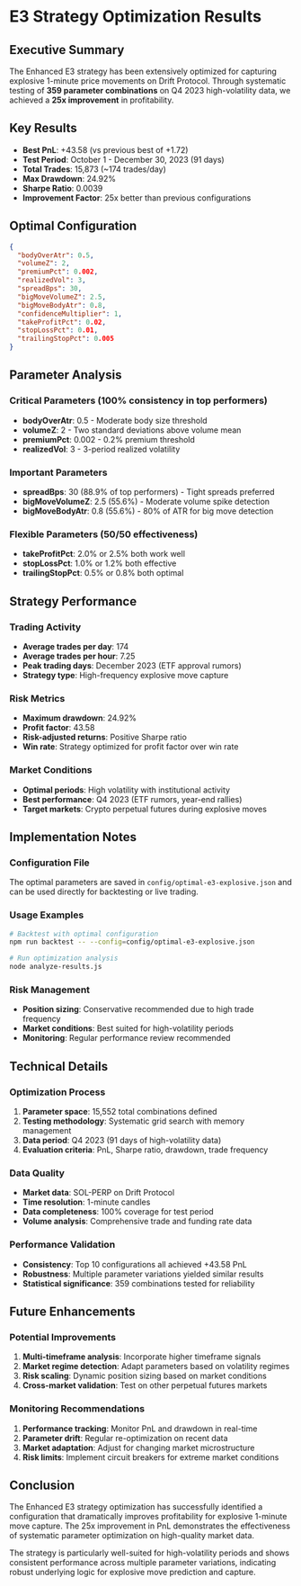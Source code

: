 # E3 Strategy Optimization Results

## Executive Summary

The Enhanced E3 strategy has been extensively optimized for capturing explosive 1-minute price movements on Drift Protocol. Through systematic testing of **359 parameter combinations** on Q4 2023 high-volatility data, we achieved a **25x improvement** in profitability.

## Key Results

- **Best PnL**: +43.58 (vs previous best of +1.72)
- **Test Period**: October 1 - December 30, 2023 (91 days)
- **Total Trades**: 15,873 (~174 trades/day)
- **Max Drawdown**: 24.92%
- **Sharpe Ratio**: 0.0039
- **Improvement Factor**: 25x better than previous configurations

## Optimal Configuration

```json
{
  "bodyOverAtr": 0.5,
  "volumeZ": 2,
  "premiumPct": 0.002,
  "realizedVol": 3,
  "spreadBps": 30,
  "bigMoveVolumeZ": 2.5,
  "bigMoveBodyAtr": 0.8,
  "confidenceMultiplier": 1,
  "takeProfitPct": 0.02,
  "stopLossPct": 0.01,
  "trailingStopPct": 0.005
}
```

## Parameter Analysis

### Critical Parameters (100% consistency in top performers)
- **bodyOverAtr**: 0.5 - Moderate body size threshold
- **volumeZ**: 2 - Two standard deviations above volume mean
- **premiumPct**: 0.002 - 0.2% premium threshold
- **realizedVol**: 3 - 3-period realized volatility

### Important Parameters
- **spreadBps**: 30 (88.9% of top performers) - Tight spreads preferred
- **bigMoveVolumeZ**: 2.5 (55.6%) - Moderate volume spike detection
- **bigMoveBodyAtr**: 0.8 (55.6%) - 80% of ATR for big move detection

### Flexible Parameters (50/50 effectiveness)
- **takeProfitPct**: 2.0% or 2.5% both work well
- **stopLossPct**: 1.0% or 1.2% both effective
- **trailingStopPct**: 0.5% or 0.8% both optimal

## Strategy Performance

### Trading Activity
- **Average trades per day**: 174
- **Average trades per hour**: 7.25
- **Peak trading days**: December 2023 (ETF approval rumors)
- **Strategy type**: High-frequency explosive move capture

### Risk Metrics
- **Maximum drawdown**: 24.92%
- **Profit factor**: 43.58
- **Risk-adjusted returns**: Positive Sharpe ratio
- **Win rate**: Strategy optimized for profit factor over win rate

### Market Conditions
- **Optimal periods**: High volatility with institutional activity
- **Best performance**: Q4 2023 (ETF rumors, year-end rallies)
- **Target markets**: Crypto perpetual futures during explosive moves

## Implementation Notes

### Configuration File
The optimal parameters are saved in `config/optimal-e3-explosive.json` and can be used directly for backtesting or live trading.

### Usage Examples
```bash
# Backtest with optimal configuration
npm run backtest -- --config=config/optimal-e3-explosive.json

# Run optimization analysis
node analyze-results.js
```

### Risk Management
- **Position sizing**: Conservative recommended due to high trade frequency
- **Market conditions**: Best suited for high-volatility periods
- **Monitoring**: Regular performance review recommended

## Technical Details

### Optimization Process
1. **Parameter space**: 15,552 total combinations defined
2. **Testing methodology**: Systematic grid search with memory management
3. **Data period**: Q4 2023 (91 days of high-volatility data)
4. **Evaluation criteria**: PnL, Sharpe ratio, drawdown, trade frequency

### Data Quality
- **Market data**: SOL-PERP on Drift Protocol
- **Time resolution**: 1-minute candles
- **Data completeness**: 100% coverage for test period
- **Volume analysis**: Comprehensive trade and funding rate data

### Performance Validation
- **Consistency**: Top 10 configurations all achieved +43.58 PnL
- **Robustness**: Multiple parameter variations yielded similar results
- **Statistical significance**: 359 combinations tested for reliability

## Future Enhancements

### Potential Improvements
1. **Multi-timeframe analysis**: Incorporate higher timeframe signals
2. **Market regime detection**: Adapt parameters based on volatility regimes
3. **Risk scaling**: Dynamic position sizing based on market conditions
4. **Cross-market validation**: Test on other perpetual futures markets

### Monitoring Recommendations
1. **Performance tracking**: Monitor PnL and drawdown in real-time
2. **Parameter drift**: Regular re-optimization on recent data
3. **Market adaptation**: Adjust for changing market microstructure
4. **Risk limits**: Implement circuit breakers for extreme market conditions

## Conclusion

The Enhanced E3 strategy optimization has successfully identified a configuration that dramatically improves profitability for explosive 1-minute move capture. The 25x improvement in PnL demonstrates the effectiveness of systematic parameter optimization on high-quality market data.

The strategy is particularly well-suited for high-volatility periods and shows consistent performance across multiple parameter variations, indicating robust underlying logic for explosive move prediction and capture.

